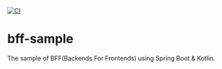 [![CI](https://github.com/little-engineer/bff-sample/actions/workflows/workflow.yml/badge.svg?branch=test/fail-unit-test)](https://github.com/little-engineer/bff-sample/actions/workflows/workflow.yml)

# bff-sample
The sample of BFF(Backends For Frontends) using Spring Boot &amp; Kotlin.


